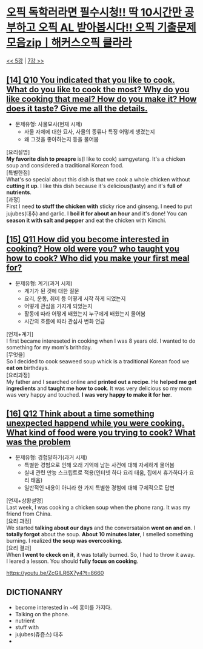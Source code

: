 # [오픽 독학러라면 필수시청!! 딱 10시간만 공부하고 오픽 AL 받아봅시다!! 오픽 기출문제 모음zipㅣ해커스오픽 클라라](https://www.youtube.com/watch?v=ZcGILR6X7y4)

[<< 5강](https://github.com/nacl1119/nacl1119.github.io/blob/main/1.%20Personal/6.%20OPIc/01.%20Hackers_10H/Lecture05.md) | [7강 >>](https://github.com/nacl1119/nacl1119.github.io/blob/main/1.%20Personal/6.%20OPIc/01.%20Hackers_10H/Lecture06.md)

## [**[14] Q10 You indicated that you like to cook. What do you like to cook the most? Why do you like cooking that meal? How do you make it? How does it taste? Give me all the details.**](https://youtu.be/ZcGILR6X7y4?t=7349)

* 문제유형: 사물묘사(현재 시제)
  * 사물 자체에 대한 묘사, 사물의 종류나 특징 어떻게 생겼는지
  * 왜 그것을 좋아하는지 등을 물어봄  

[요리설명]  
**My favorite dish to preapre** is(I like to cook) samgyetang. It's a chicken soup and considered a traditional Korean food.  
[특별한점]  
What's so special about this dish is that we cook a whole chicken without **cutting it up**. I like this dish because it's delicious(tasty) and it's **full of nutrients**.  
[과정]  
First I need **to stuff the chicken with** sticky rice and ginseng. I need to put jujubes(대추) and garlic. I **boil it for about an hour** and it's done! You can **season it with salt and pepper** and eat the chicken with Kimchi.

## [**[15] Q11 How did you become interested in cooking? How old were you? who taught you how to cook? Who did you make your first meal for?**](https://youtu.be/ZcGILR6X7y4?t=7886)
* 문제유형: 계기(과거 시제)
  * 계기가 된 것에 대한 질문
  * 요리, 운동, 취미 등 어떻게 시작 하게 되었는지 
  * 어떻게 관심을 가지게 되었는지
  * 활동에 따라 어떻게 배웠는지 누구에게 배웠는지 물어봄
  * 시간의 흐름에 따라 관심사 변화 언급

[언제+계기]  
I first became intereseted in cooking when I was 8 years old. I wanted to do something for my mom's brithday.  
[무엇을]  
So I decided to cook seaweed soup whick is a traditional Korean food we **eat on** birthdays.  
[요리과정]  
My father and I searched online and **printed out a recipe**. He **helped me get ingredients** and **taught me how to cook**. It was very delicious so my mom was very happy and touched. **I was very happy to make it for her**.  

## [**[16] Q12 Think about a time something unexpected happend while you were cooking. What kind of food were you trying to cook? What was the problem**](https://youtu.be/ZcGILR6X7y4?t=8264)

* 문제유형: 경험말하기(과거 시제)
  * 특별한 경험으로 인해 오래 기억에 남는 사건에 대해 자세하게 물어봄
  * 실내 관련 만능 스크립트로 적용(인터넷 하다 요리 태움, 집에서 휴가하다가 요리 태움)
  * 일반적인 내용이 아니라 한 가지 특별한 경험에 대해 구체적으로 답변

[언제+상황설명]  
Last week, I was cooking a chicken soup when the phone rang. It was my friend from China.  
[요리 과정]  
We started **talking about our days** and the conversataion **went on and on**. I **totally forgot** about the soup. **About 10 minutes later**, I smelled something burning. I realized **the soup was overcooking**.  
[요리 결과]  
When **I went to ckeck on it**, it was totally burned. So, I had to throw it away. I leared a lesson. You should **fully focus on cooking**.


https://youtu.be/ZcGILR6X7y4?t=8660
## DICTIONANRY
* become interested in ~에 흥미를 가지다.
* Talking on the phone.
* nutrient
* stuff with
* jujubes(쥬즙스) 대추
* 